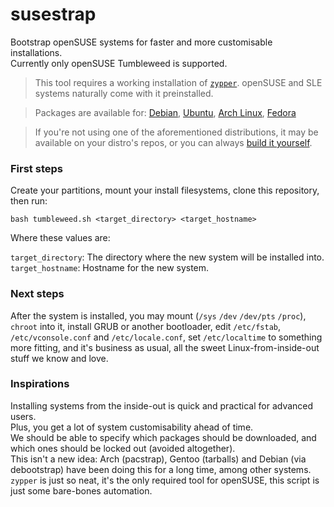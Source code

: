 # susestrap

Bootstrap openSUSE systems for faster and more customisable installations.  
Currently only openSUSE Tumbleweed is supported.

> This tool requires a working installation of [`zypper`](https://github.com/openSUSE/zypper). openSUSE and SLE systems naturally come with it preinstalled.

> Packages are available for: [Debian](https://packages.debian.org/search?keywords=zypper&searchon=names&exact=1&suite=all&section=all), [Ubuntu](https://packages.ubuntu.com/search?keywords=zypper&searchon=names&exact=1&suite=all&section=all), [Arch Linux](https://aur.archlinux.org/packages/zypper/), [Fedora](https://src.fedoraproject.org/rpms/zypper)

> If you're not using one of the aforementioned distributions, it may be available on your distro's repos, or you can always [build it yourself](https://en.opensuse.org/openSUSE:Zypper_development#Building_Zypper).

### First steps

Create your partitions, mount your install filesystems, clone this repository, then run:

`bash tumbleweed.sh <target_directory> <target_hostname>`

Where these values are:

`target_directory`: The directory where the new system will be installed into.  
`target_hostname`: Hostname for the new system.

### Next steps

After the system is installed, you may mount (`/sys` `/dev` `/dev/pts` `/proc`), `chroot` into it, install GRUB or another bootloader, edit `/etc/fstab`, `/etc/vconsole.conf` and `/etc/locale.conf`, set `/etc/localtime` to something more fitting, and it's business as usual, all the sweet Linux-from-inside-out stuff we know and love.

### Inspirations

Installing systems from the inside-out is quick and practical for advanced users.  
Plus, you get a lot of system customisability ahead of time.  
We should be able to specify which packages should be downloaded, and which ones should be locked out (avoided altogether).  
This isn't a new idea: Arch (pacstrap), Gentoo (tarballs) and Debian (via debootstrap) have been doing this for a long time, among other systems.  
`zypper` is just so neat, it's the only required tool for openSUSE, this script is just some bare-bones automation.
